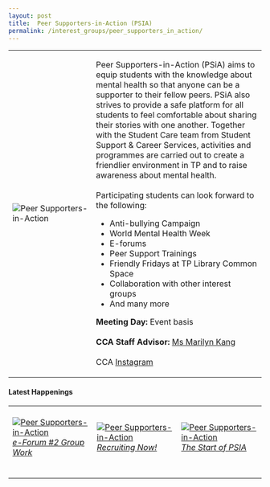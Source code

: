 ```yaml
---
layout: post
title:  Peer Supporters-in-Action (PSIA)
permalink: /interest_groups/peer_supporters_in_action/
---
```


<div>
    <table>
        <tr>
            <td style="width:33%"><image src="/images/CCA-TPPIA.png" style="display:block;margin-left:auto;margin-right:auto;" alt="Peer Supporters-in-Action"></image></td>
            <td>
                <p>
                    Peer Supporters-in-Action (PSiA) aims to equip students with the knowledge about mental health so that anyone can be a supporter to their fellow peers. PSiA also strives to provide a safe platform for all students to feel comfortable about sharing their stories with one another. Together with the Student Care team from Student Support & Career Services, activities and programmes are carried out to create a friendlier environment in TP and to raise awareness about mental health.<br>
                    <br>
                    Participating students can look forward to the following:<br>
                </p>
                <ul>
                    <li>Anti-bullying Campaign</li>
                    <li>World Mental Health Week</li>
                    <li>E-forums</li>
                    <li>Peer Support Trainings</li>
                    <li>Friendly Fridays at TP Library Common Space</li>
                    <li>Collaboration with other interest groups</li>
                    <li>And many more</li>
                </ul>
                <p>
                    <b>Meeting Day:</b> Event basis<br>
                    <br>
                    <b>CCA Staff Advisor:</b> <a href="mailto:Marilyn_KANG@tp.edu.sg">Ms Marilyn Kang</a><br>
                    <br>
                    CCA <a href="https://www.instagram.com/tp.psia/">Instagram</a>
                </p>
            </td>
        </tr>
    </table>
</div>

#### Latest Happenings

<table>
    <tr>
        <td style="width:33%"><br>
            <a href="https://www.instagram.com/p/CPAf8Umnrgn/">
                <image src="/images/CCA-psia-ig4.png" style="display:block;margin-left:auto;margin-right:auto;" alt="Peer Supporters-in-Action">
                <h6 style="margin-top:0%">e-Forum #2 Group Work</h6>
                </image>
            </a>
        </td>
        <td style="width:33%"><br>
            <a href="https://www.instagram.com/p/COSSY4Gjhve/">
                <image src="/images/CCA-psia-ig5.png" style="display:block;margin-left:auto;margin-right:auto;" alt="Peer Supporters-in-Action">
                <h6 style="margin-top:0%">Recruiting Now!</h6>    
                </image>
            </a>
        </td>
        <td style="width:33%"><br>
            <a href="https://www.instagram.com/p/CONIWYZDxuN/">
                <image src="/images/CCA-psia-ig6.png" style="display:block;margin-left:auto;margin-right:auto;" alt="Peer Supporters-in-Action">
                <h6 style="margin-top:0%">The Start of PSIA</h6>
                </image>
            </a>
        </td>
    </tr>
</table>
